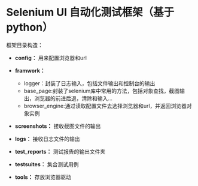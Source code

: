 # Selenium UI 自动化测试框架（基于python）
框架目录构造：


- **config：**
用来配置浏览器和url



- **framwork：**
	- logger：封装了日志输入，包括文件输出和控制台的输出
	- base_page:封装了selenium库中常用的方法，包括对象查找，截图输出，浏览器的前进后退，清除和输入...
	- browser_engine:通过读取配置文件去选择浏览器和url，并返回浏览器对象实例



- **screenshots：**
接收截图文件的输出



- **logs：**
接收日志文件的输出



- **test_reports：**
测试报告的输出文件夹



- **testsuites：**
集合测试用例



- **tools：**
存放浏览器驱动
